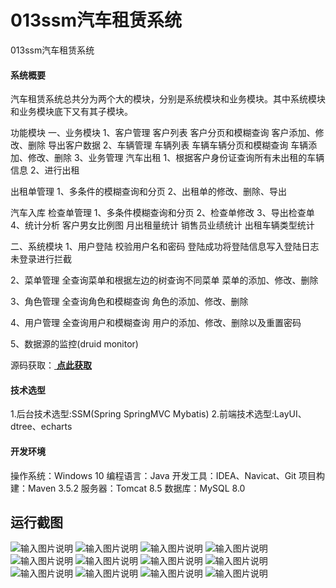 # 013ssm汽车租赁系统
013ssm汽车租赁系统


#### 系统概要
汽车租赁系统总共分为两个大的模块，分别是系统模块和业务模块。其中系统模块和业务模块底下又有其子模块。

功能模块
一、业务模块
1、客户管理
   客户列表
   客户分页和模糊查询
   客户添加、修改、删除
   导出客户数据
2、车辆管理
   车辆列表
   车辆车辆分页和模糊查询
   车辆添加、修改、删除
3、业务管理
   汽车出租
1、根据客户身份证查询所有未出租的车辆信息
2、进行出租

出租单管理
1、多条件的模糊查询和分页
2、出租单的修改、删除、导出

汽车入库
检查单管理
1、多条件模糊查询和分页
2、检查单修改
3、导出检查单
4、统计分析
客户男女比例图
月出租量统计
销售员业绩统计
出租车辆类型统计

二、系统模块
1、用户登陆
校验用户名和密码
登陆成功将登陆信息写入登陆日志
未登录进行拦截

2、菜单管理
全查询菜单和根据左边的树查询不同菜单
菜单的添加、修改、删除

3、角色管理
全查询角色和模糊查询
角色的添加、修改、删除

4、用户管理
全查询用户和模糊查询
用户的添加、修改、删除以及重置密码

5、数据源的监控(druid monitor)

源码获取：[ **点此获取** ](http://www.shuyue.fun/index.php?type=productinfo&id=111)

#### 技术选型
1.后台技术选型:SSM(Spring SpringMVC Mybatis)
2.前端技术选型:LayUI、dtree、echarts
#### 开发环境
操作系统：Windows 10
编程语言：Java
开发工具：IDEA、Navicat、Git
项目构建：Maven 3.5.2
服务器：Tomcat 8.5
数据库：MySQL 8.0

## 运行截图
![输入图片说明](https://images.gitee.com/uploads/images/2021/0317/110948_558f9667_863230.jpeg "20210222234155_64461.jpeg")
![输入图片说明](https://images.gitee.com/uploads/images/2021/0317/111008_f037b2a1_863230.png "屏幕截图.png")
![输入图片说明](https://images.gitee.com/uploads/images/2021/0317/111016_15775b85_863230.png "屏幕截图.png")
![输入图片说明](https://images.gitee.com/uploads/images/2021/0317/111026_8cc7b6c6_863230.png "屏幕截图.png")
![输入图片说明](https://images.gitee.com/uploads/images/2021/0317/111034_e3ccae9f_863230.png "屏幕截图.png")
![输入图片说明](https://images.gitee.com/uploads/images/2021/0317/111045_44807e2b_863230.png "屏幕截图.png")
![输入图片说明](https://images.gitee.com/uploads/images/2021/0317/111053_ccf9d86d_863230.png "屏幕截图.png")
![输入图片说明](https://images.gitee.com/uploads/images/2021/0317/111105_2196d7b5_863230.png "屏幕截图.png")
![输入图片说明](https://images.gitee.com/uploads/images/2021/0317/111113_6c8b3241_863230.png "屏幕截图.png")
![输入图片说明](https://images.gitee.com/uploads/images/2021/0317/111122_04f4d3ef_863230.png "屏幕截图.png")
![输入图片说明](https://images.gitee.com/uploads/images/2021/0317/111131_db9def96_863230.png "屏幕截图.png")
![输入图片说明](https://images.gitee.com/uploads/images/2021/0317/111138_cfc2c482_863230.png "屏幕截图.png")

